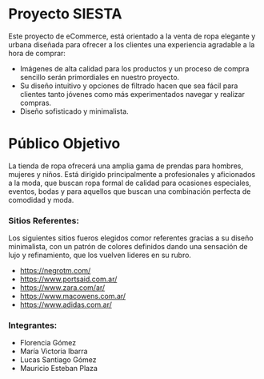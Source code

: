 # Proyecto SIESTA
Este proyecto de eCommerce, está orientado a la venta de ropa elegante y urbana diseñada para ofrecer a los clientes una experiencia agradable a la hora de comprar: 

- Imágenes de alta calidad para los productos y un proceso de compra sencillo serán primordiales en nuestro proyecto.
- Su diseño intuitivo y opciones de filtrado hacen que sea fácil para clientes tanto jóvenes como más experimentados navegar y realizar compras.
- Diseño sofisticado y minimalista.


# Público Objetivo
La tienda de ropa ofrecerá una amplia gama de prendas para hombres, mujeres y niños.
Está dirigido principalmente a profesionales y aficionados a la moda, que buscan ropa formal de calidad para ocasiones especiales, eventos, bodas y para aquellos que buscan una combinación perfecta de comodidad y moda.

### Sitios Referentes:
Los siguientes sitios fueros elegidos comor referentes gracias a su diseño minimalista, con un patrón de colores definidos dando una sensación de lujo y refinamiento, que los vuelven lideres en su rubro.

- https://negrotm.com/
- https://www.portsaid.com.ar/
- https://www.zara.com/ar/
- https://www.macowens.com.ar/
- https://www.adidas.com.ar/

### Integrantes:
- Florencia Gómez
- María Victoria Ibarra
- Lucas Santiago Gómez
- Mauricio Esteban Plaza
